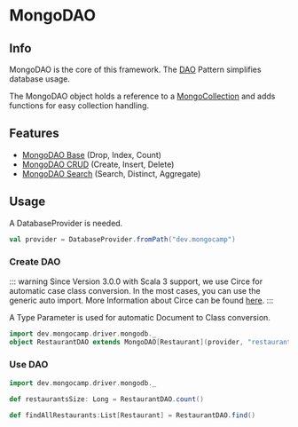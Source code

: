 # MongoDAO

## Info

MongoDAO is the core of this framework.  The [DAO](https://en.wikipedia.org/wiki/Data_access_object) Pattern simplifies database usage.

The MongoDAO object holds a reference to a [MongoCollection](http://mongodb.github.io/mongo-scala-driver/2.3/scaladoc/org/mongodb/scala/MongoCollection.html) and adds functions for easy collection handling.


## Features

* [MongoDAO Base](base.md) (Drop, Index, Count)
* [MongoDAO CRUD](crud.md) (Create, Insert, Delete)
* [MongoDAO Search](search.md) (Search, Distinct, Aggregate)

## Usage

A DatabaseProvider is needed.

```scala
val provider = DatabaseProvider.fromPath("dev.mongocamp")
```

### Create DAO

::: warning
Since Version 3.0.0 with Scala 3 support, we use Circe for automatic case class conversion.
In the most cases, you can use the generic auto import. More Information about Circe can be found [here](https://circe.github.io/circe/codecs/auto-derivation.html).
:::

A Type Parameter is used for automatic Document to Class conversion. 

```scala
import dev.mongocamp.driver.mongodb._
object RestaurantDAO extends MongoDAO[Restaurant](provider, "restaurants")
```

### Use DAO

```scala
import dev.mongocamp.driver.mongodb._

def restaurantsSize: Long = RestaurantDAO.count()

def findAllRestaurants:List[Restaurant] = RestaurantDAO.find()
```
